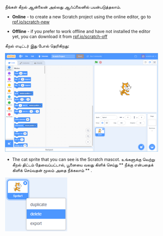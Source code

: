 நீங்கள் கீறல் ஆன்லைன் அல்லது ஆஃப்லைனில் பயன்படுத்தலாம்.

+ **Online** - to create a new Scratch project using the online editor, go to <a href="http://rpf.io/scratch-new" target="_blank">rpf.io/scratch-new</a>

+ **Offline** - if you prefer to work offline and have not installed the editor yet, you can download it from <a href="http://rpf.io/scratch-off" target="_blank">rpf.io/scratch-off</a>

கீறல் எடிட்டர் இது போல் தெரிகிறது:

![திரைப்பிடிப்பு](images/scratch-editor.png)

+ The cat sprite that you can see is the Scratch mascot. உங்களுக்கு வெற்று கீறல் திட்டம் தேவைப்பட்டால், பூனையை வலது கிளிக் செய்து ** நீக்கு என்பதைக் கிளிக் செய்வதன் மூலம் அதை நீக்கலாம் ** .

![திரைப்பிடிப்பு](images/delete.png)